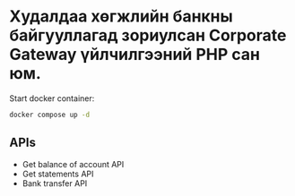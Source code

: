 

# Худалдаа хөгжлийн банкны байгууллагад зориулсан Corporate Gateway үйлчилгээний PHP сан юм.

Start docker container:
```sh
docker compose up -d
```

## APIs

- Get balance of account API
- Get statements API
- Bank transfer API

